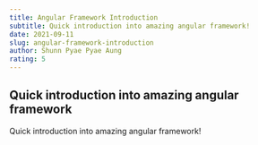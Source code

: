 ```yaml
---
title: Angular Framework Introduction
subtitle: Quick introduction into amazing angular framework!
date: 2021-09-11
slug: angular-framework-introduction
author: Shunn Pyae Pyae Aung
rating: 5
---
```


## Quick introduction into amazing angular framework

Quick introduction into amazing angular framework!
